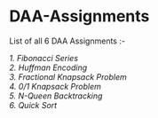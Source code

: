 # DAA-Assignments
List of all 6 DAA Assignments :-

*1. Fibonacci Series*  
*2. Huffman Encoding*  
*3. Fractional Knapsack Problem*  
*4. 0/1 Knapsack Problem*  
*5. N-Queen Backtracking*  
*6. Quick Sort*  
